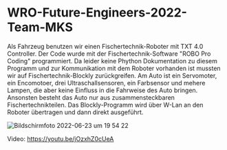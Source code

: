 # WRO-Future-Engineers-2022-Team-MKS

Als Fahrzeug benutzen wir einen Fischertechnik-Roboter mit TXT 4.0 Controller. Der Code wurde mit der Fischertechnik-Software "ROBO Pro Coding" programmiert. Da leider keine Phython Dokumentation zu diesem Programm und zur Kommunikation mit dem Roboter vorhanden ist mussten wir auf Fischertechnik-Blockly zurückgreifen.
Am Auto ist ein Servomoter, ein Encomotoer, drei Ultraschallsensoren, ein Farbsensor und mehere Lampen, die aber keine Einfluss in die Fahrweise des Auto bringen. Ansonsten besteht das Auto nur aus zusammensteckbaren Fischertechnikteilen.
Das Blockly-Programm wird über W-Lan an den Roboter übertragen und dann direkt ausgeführt.


![Bildschirmfoto 2022-06-23 um 19 54 22](https://user-images.githubusercontent.com/80636354/175364561-4b3d1245-0b31-495b-92c5-4162f39c649d.png)


Video: https://youtu.be/jOzxhZ0cUeA



